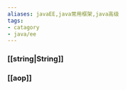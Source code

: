 ```yaml
---
aliases: javaEE,java常用框架,java高级
tags: 
- catagory
- java/ee
---
```


### [[string|String]]
### [[aop]]

